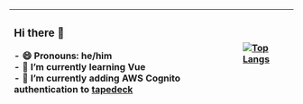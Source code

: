 | <h3>Hi there 👋</h3> - 😄 Pronouns: he/him<br> - 🌱 I’m currently learning Vue<br> - 🔭 I’m currently adding AWS Cognito authentication to [tapedeck](https://github.com/jrnewton/tapedeck)   | [![Top Langs](https://github-readme-stats.vercel.app/api/top-langs/?username=jrnewton&layout=compact&hide=vim-script&exclude_repo=cy_client,vimfiles,dotfiles,opt)](https://github.com/anuraghazra/github-readme-stats)   |
| :------------- | :------------- |
